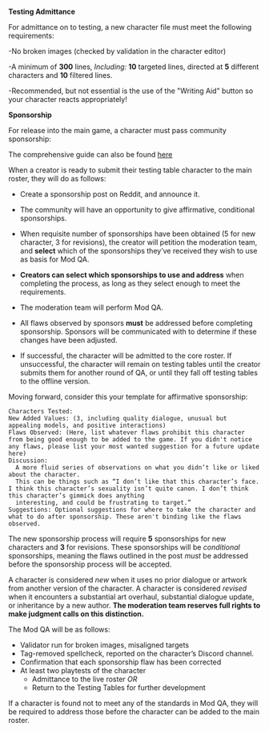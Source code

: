 **Testing Admittance**

For admittance on to testing, a new character file must meet the following requirements:

-No broken images (checked by validation in the character editor)

-A minimum of **300** lines, *Including:* **10** targeted lines, directed at **5** different characters and **10** filtered lines.

-Recommended, but not essential is the use of the "Writing Aid" button so your character reacts appropriately!

**Sponsorship**

For release into the main game, a character must pass community sponsorship:

The comprehensive guide can also be found [here](https://www.reddit.com/r/spnati/comments/ar4d98/revised_sponsorship_process_effective_215/)

When a creator is ready to submit their testing table character to the main roster, they will do as follows:

 - Create a sponsorship post on Reddit, and announce it. 
 - The community will have an opportunity to give affirmative, conditional sponsorships.
 - When requisite number of sponsorships have been obtained (5 for new character, 3 for revisions), the creator will petition the moderation team, and **select** which of the sponsorships they’ve received they wish to use as basis for Mod QA. 

 - **Creators can select which sponsorships to use and address** when completing the process, as long as they select enough to meet the requirements.
 - The moderation team will perform Mod QA.
 - All flaws observed by sponsors **must** be addressed before completing sponsorship. Sponsors will be communicated with to determine if these changes have been adjusted. 
 - If successful, the character will be admitted to the core roster. If unsuccessful, the character will remain on testing tables until the creator submits them for another round of QA, or until they fall off testing tables to the offline version. 

Moving forward, consider this your template for affirmative sponsorship:


    Characters Tested: 
    New Added Values: (3, including quality dialogue, unusual but appealing models, and positive interactions)
    Flaws Observed: (Here, list whatever flaws prohibit this character from being good enough to be added to the game. If you didn't notice any flaws, please list your most wanted suggestion for a future update here)
    Discussion:
      A more fluid series of observations on what you didn’t like or liked about the character.
      This can be things such as “I don’t like that this character’s face. I think this character’s sexuality isn’t quite canon. I don’t think this character’s gimmick does anything 
      interesting, and could be frustrating to target.” 
    Suggestions: Optional suggestions for where to take the character and what to do after sponsorship. These aren't binding like the flaws observed.


The new sponsorship process will require **5** sponsorships for new characters and **3** for revisions.
These sponsorships will be _conditional_ sponsorships, meaning the flaws outlined in the post _must_ be addressed before the sponsorship process will be accepted.


A character is considered _new_ when it uses no prior dialogue or artwork from another version of the character.
A character is considered _revised_ when it encounters a substantial art overhaul, substantial dialogue update, or inheritance by a new author.
**The moderation team reserves full rights to make judgment calls on this distinction.**


The Mod QA will be as follows:

 - Validator run for broken images, misaligned targets
 - Tag-removed spellcheck, reported on the character’s Discord channel.
 - Confirmation that each sponsorship flaw has been corrected
 - At least two playtests of the character
   - Admittance to the live roster *OR*
   - Return to the Testing Tables for further development

If a character is found not to meet any of the standards in Mod QA, they will be required to address those before the character can be added to the main roster.
